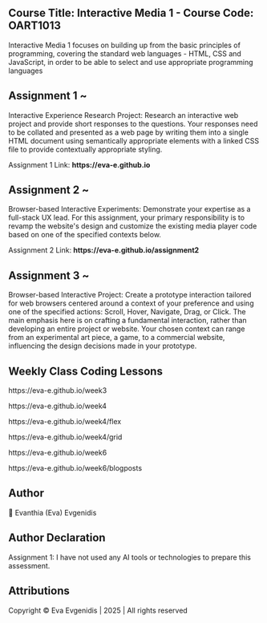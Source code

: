 ## Course Title: Interactive Media 1 - Course Code: OART1013

<p align="left">Interactive Media 1 focuses on building up from the basic principles of programming, covering the standard web languages - HTML, CSS and JavaScript, in order to be able to select and use appropriate programming languages</p>

## Assignment 1 ~

<p align="left">Interactive Experience Research Project: Research an interactive web project and provide short responses to the questions. Your responses need to be collated and presented as a web page by writing them into a single HTML document using semantically appropriate elements with a linked CSS file to provide contextually appropriate styling.</p>

<p align="left"> Assignment 1 Link: <strong>https://eva-e.github.io</strong></p>

## Assignment 2  ~

<p align="left">Browser-based Interactive Experiments: Demonstrate your expertise as a full-stack UX lead. For this assignment, your primary responsibility is to revamp the website's design and customize the existing media player code based on one of the specified contexts below.</p>

<p align="left"> Assignment 2 Link: <strong>https://eva-e.github.io/assignment2</strong></p>

## Assignment 3  ~ 

<p align="left">Browser-based Interactive Project: Create a prototype interaction tailored for web browsers centered around a context of your preference and using one of the specified actions: Scroll, Hover, Navigate, Drag, or Click. The main emphasis here is on crafting a fundamental interaction, rather than developing an entire project or website. Your chosen context can range from an experimental art piece, a game, to a commercial website, influencing the design decisions made in your prototype.</p>

## Weekly Class Coding Lessons
<p align="left">https://eva-e.github.io/week3</p>
<p align="left">https://eva-e.github.io/week4</p>
<p align="left">https://eva-e.github.io/week4/flex</p>
<p align="left">https://eva-e.github.io/week4/grid</p>
<p align="left">https://eva-e.github.io/week6</p>
<p align="left">https://eva-e.github.io/week6/blogposts</p>

## Author 
<p align="left">🌸 Evanthia (Eva) Evgenidis</p>

## Author Declaration
<p align="left"> Assignment 1: I have not used any AI tools or technologies to prepare this assessment.</p>


## Attributions
<p align="left"> Copyright © Eva Evgenidis | 2025 | All rights reserved <span id="datee"></span> </p>
